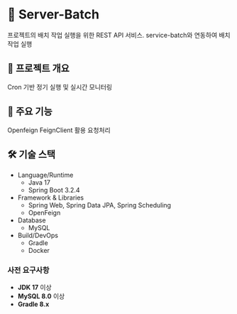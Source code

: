 # 🚀 Server-Batch
프로젝트의 배치 작업 실행을 위한 REST API 서비스.
service-batch와 연동하여 배치 작업 실행

## 📖 프로젝트 개요
Cron 기반 정기 실행 및 실시간 모니터링

## 🎯 주요 기능
Openfeign FeignClient 활용 요청처리

## 🛠️ 기술 스택
- Language/Runtime
    - Java 17
    - Spring Boot 3.2.4
- Framework & Libraries
    - Spring Web, Spring Data JPA, Spring Scheduling
    - OpenFeign
- Database
    - MySQL
- Build/DevOps
    - Gradle
    - Docker


### 사전 요구사항
- **JDK 17** 이상
- **MySQL 8.0** 이상
- **Gradle 8.x**
